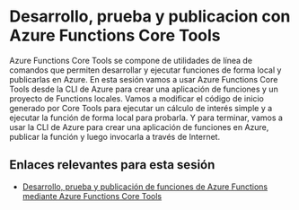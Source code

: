 # Desarrollo, prueba y publicacion con Azure Functions Core Tools

Azure Functions Core Tools se compone de utilidades de línea de comandos que permiten desarrollar y ejecutar funciones de forma local y publicarlas en Azure. En esta sesión vamos a usar Azure Functions Core Tools desde la CLI de Azure para crear una aplicación de funciones y un proyecto de Functions locales. Vamos a modificar el código de inicio generado por Core Tools para ejecutar un cálculo de interés simple y a ejecutar la función de forma local para probarla. Y para terminar, vamos a usar la CLI de Azure para crear una aplicación de funciones en Azure, publicar la función y luego invocarla a través de Internet.

## Enlaces relevantes para esta sesión

- [Desarrollo, prueba y publicación de funciones de Azure Functions mediante Azure Functions Core Tools](https://docs.microsoft.com/es-es/learn/modules/develop-test-deploy-azure-functions-with-core-tools/)



